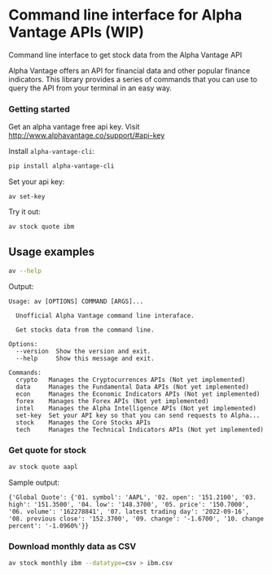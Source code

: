 # Command line interface for Alpha Vantage APIs (WIP)

Command line interface to get stock data from the Alpha Vantage API

Alpha Vantage offers an API for financial data and other popular finance indicators. 
This library provides a series of commands that you can use to query the API from your terminal in an easy way.

###  Getting started

Get an alpha vantage free api key. Visit http://www.alphavantage.co/support/#api-key

Install ``alpha-vantage-cli``:
```bash
pip install alpha-vantage-cli
```

Set your api key:
```
av set-key
```

Try it out:
```bash
av stock quote ibm
```


## Usage examples

```bash
av --help
```

Output:

```
Usage: av [OPTIONS] COMMAND [ARGS]...

  Unofficial Alpha Vantage command line interaface.

  Get stocks data from the command line.

Options:
  --version  Show the version and exit.
  --help     Show this message and exit.

Commands:
  crypto   Manages the Cryptocurrences APIs (Not yet implemented)
  data     Manages the Fundamental Data APIs (Not yet implemented)
  econ     Manages the Economic Indicators APIs (Not yet implemented)
  forex    Manages the Forex APIs (Not yet implemented)
  intel    Manages the Alpha Intelligence APIs (Not yet implemented)
  set-key  Set your API key so that you can send requests to Alpha...
  stock    Manages the Core Stocks APIs
  tech     Manages the Technical Indicators APIs (Not yet implemented)
```


### Get quote for stock

```bash
av stock quote aapl
```

Sample output:

```
{'Global Quote': {'01. symbol': 'AAPL', '02. open': '151.2100', '03. high': '151.3500', '04. low': '148.3700', '05. price': '150.7000', '06. volume': '162278841', '07. latest trading day': '2022-09-16', '08. previous close': '152.3700', '09. change': '-1.6700', '10. change percent': '-1.0960%'}}
```

### Download monthly data as CSV

```bash
av stock monthly ibm --datatype=csv > ibm.csv
```